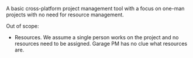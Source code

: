 A basic cross-platform project management tool with a focus on one-man projects
with no need for resource management.

Out of scope:

- Resources. We assume a single person works on the project and no resources
  need to be assigned. Garage PM has no clue what resources are.
